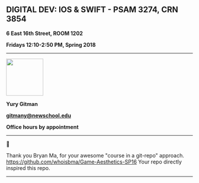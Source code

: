 ## DIGITAL DEV: IOS & SWIFT - PSAM 3274, CRN 3854


**6 East 16th Street, ROOM 1202**

**Fridays 12:10-2:50 PM, Spring 2018**

---

<img src="https://github.com/yury-g/Parsons/blob/master/images/BioPhoto.png" width="100">

**Yury Gitman**

**gitmany@newschool.edu**

**Office hours by appointment**






---


👏 

Thank you Bryan Ma, for your awesome "course in a git-repo" approach.  
https://github.com/whoisbma/Game-Aesthetics-SP16 
Your repo directly inspired this repo. 

---
